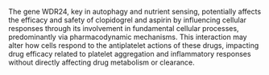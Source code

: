 The gene WDR24, key in autophagy and nutrient sensing, potentially affects the efficacy and safety of clopidogrel and aspirin by influencing cellular responses through its involvement in fundamental cellular processes, predominantly via pharmacodynamic mechanisms. This interaction may alter how cells respond to the antiplatelet actions of these drugs, impacting drug efficacy related to platelet aggregation and inflammatory responses without directly affecting drug metabolism or clearance.